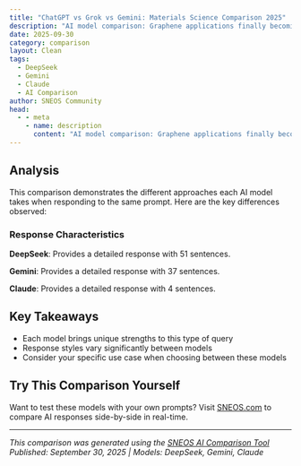 ```yaml
---
title: "ChatGPT vs Grok vs Gemini: Materials Science Comparison 2025"
description: "AI model comparison: Graphene applications finally becoming practical - revolutionary materials..."
date: 2025-09-30
category: comparison
layout: Clean
tags:
  - DeepSeek
  - Gemini
  - Claude
  - AI Comparison
author: SNEOS Community
head:
  - - meta
    - name: description
      content: "AI model comparison: Graphene applications finally becoming practical - revolutionary materials..."
---
```


<ChatComparison
  title="ChatGPT vs Grok vs Gemini: Materials Science Comparison 2025"
  prompt="Graphene applications finally becoming practical - revolutionary materials"
  :responses='{
    "DeepSeek": "Of course. You\u0027ve hit on one of the most exciting and long-awaited developments in materials science. After years of being a \u0022laboratory wonder,\u0022 graphene is indeed finally maturing into practical and revolutionary applications.\n\nThe journey from its isolation in 2004 (which won a Nobel Prize in 2010) to commercial products has been a story of overcoming immense challenges: scaling up production, managing costs, and integrating the nanomaterial into real-world systems.\n\nHere\u2019s a breakdown of how graphene applications are becoming practical and revolutionary across various industries.\n\n### The Core Challenge: From Lab to Fab\nFor over a decade, the headlines were about graphene\u0027s *potential*: 200x stronger than steel, more conductive than copper, flexible, and transparent. The bottleneck was creating high-quality graphene in large quantities at a reasonable cost. This has been largely solved through advances in:\n*   **Chemical Vapor Deposition (CVD):** For high-quality, large-area sheets (e.g., for electronics).\n*   **Liquid-Phase Exfoliation:** For producing graphene flakes in ink or paste form, suitable for composites, coatings, and sensors.\n\n---\n\n### Revolutionary \u0026 Practical Applications Happening Now\n\n#### 1. Composites and Materials: Stronger, Lighter, Tougher\nThis is one of the most mature application areas. Adding a small amount of graphene \u0022flakes\u0022 to a base material dramatically enhances its properties.\n\n*   **Sports Equipment:** No longer a novelty. You can buy **tennis rackets, bicycle frames, and helmets** infused with graphene. They are significantly lighter, stiffer, and more impact-resistant.\n*   **Automotive \u0026 Aerospace:** Graphene composites are being used in car body panels and interior components to reduce weight, improving fuel efficiency and battery range in EVs. In aerospace, the same weight-saving principle is crucial.\n*   **Concrete and Asphalt:** This is a massive, high-impact application. Adding tiny amounts of graphene to concrete can **reduce the amount of concrete needed by up to 30%** while making it stronger and more water-resistant. This drastically cuts the carbon footprint of construction (cement production is a major CO\u2082 emitter).\n\n#### 2. Electronics and Photonics: The \u0022Next Silicon\u0022 is Arriving... Slowly\nThis is where the most \u0022revolutionary\u0022 potential lies, but integration is complex.\n\n*   **Sensors:** Graphene\u0027s high surface area and sensitivity to its environment make it ideal for ultra-sensitive sensors.\n    *   **Health Sensors:** Wearable patches that can monitor biomarkers like cortisol (stress) or glucose through sweat.\n    *   **Gas Sensors:** Detecting minute traces of harmful gases for environmental monitoring and industrial safety.\n*   **Transistors:** While not replacing silicon in CPUs yet, graphene\u0027s high electron mobility is perfect for **high-frequency transistors** in RF electronics, enabling faster wireless communication (think 6G and beyond).\n*   **Photodetectors:** Essential for high-speed data communication in data centers. Graphene-based photodetectors can convert light signals to electrical signals incredibly quickly.\n\n#### 3. Energy Storage and Generation: Supercharging Batteries\nThis is arguably the most publicized and eagerly awaited application.\n\n*   **Batteries (Graphene-Enhanced Li-ion):** Pure graphene batteries are still in the future, but **graphene is already being used as an additive** in lithium-ion anodes and cathodes. This improves:\n    *   **Charging Speed:** Significantly reduces charge time.\n    *   **Capacity:** Increases energy density (longer battery life).\n    *   **Lifespan:** Makes batteries more durable through more charge cycles.\n    Companies like **Skeleton Technologies** in Estonia are already producing \u0022graphene-enhanced supercapacitors\u0022 for the automotive and grid storage markets, offering ultra-fast charging and discharging.\n*   **Water Purification and Desalination:** This is a revolutionary application. Graphene oxide membranes can have precisely sized nano-pores, allowing water molecules to pass through while blocking salt ions and other contaminants. This could make desalination far more energy-efficient and accessible.\n\n#### 4. Coatings and Paints: Smart Surfaces\n*   **Anti-Corrosion:** Adding graphene to paints creates a barrier that is impermeable to water and oxygen, providing superior protection for ships, bridges, and offshore structures.\n*   **Anti-Static and EMI Shielding:** Graphene coatings can dissipate static electricity and shield sensitive electronic components from electromagnetic interference (EMI), which is crucial for modern devices.\n\n### The Future is Now (But Distributed)\n\nThe narrative has shifted. We are no longer waiting for a single \u0022killer app\u0022 that will be 100% graphene. Instead, we are seeing a **\u0022quiet revolution\u0022** where graphene acts as a **performance-enhancing additive**.\n\nThe revolution isn\u0027t a graphene smartphone; it\u0027s a smartphone with a battery that charges in 10 minutes, a bicycle frame that\u0027s half the weight, a bridge that lasts twice as long, and a water filter that provides clean water with minimal energy\u2014all thanks to the incorporation of graphene.\n\nThe material is finally transitioning from a promise to a practical, value-adding component in a wide range of industries, truly living up to its \u0022revolutionary\u0022 potential.",
    "Gemini": "You\u0027re right to be excited! The promise of graphene, a single-layer sheet of carbon atoms, has been hyped for years. While a true \u0022revolution\u0022 is still unfolding, we are indeed seeing graphene applications becoming increasingly practical and moving beyond just research labs. Here\u0027s a breakdown of why and where we\u0027re seeing progress:\n\n**Why Graphene Applications Are Finally Becoming Practical:**\n\n*   **Improved Production Methods:** Early graphene production was expensive and often resulted in low-quality material with defects. However, significant advancements have been made in:\n    *   **Liquid-phase exfoliation:** Scalable methods to separate graphene sheets from graphite in solvents.\n    *   **Chemical Vapor Deposition (CVD):** Growing large, high-quality graphene films on metal substrates, which can then be transferred to other surfaces.\n    *   **Graphene Oxide (GO) reduction:** Producing graphene-like materials in bulk at relatively low cost.  While not \u0022perfect\u0022 graphene, GO and reduced GO offer valuable properties for many applications.\n*   **Better Understanding of Graphene Properties:** Researchers have gained a deeper understanding of how defects, edge effects, and functionalization influence graphene\u0027s properties. This knowledge enables tailoring graphene materials for specific applications.\n*   **More Realistic Expectations:** The initial hype often overstated graphene\u0027s immediate impact.  Now, there\u0027s a more nuanced appreciation for where graphene\u0027s unique strengths truly shine and where other materials might be more cost-effective or suitable.\n*   **Investment and Commercialization:**  Increased investment from both private companies and government research grants is fueling the development and commercialization of graphene-based products.  More companies are focused on specific applications and building viable businesses.\n\n**Areas Where Graphene Applications Are Becoming Practical:**\n\n*   **Composites:** Graphene is being used to enhance the mechanical, thermal, and electrical properties of composite materials.\n    *   **Sports equipment:**  Adding graphene to tennis rackets, skis, and bicycles to increase strength and reduce weight.\n    *   **Automotive:**  Improving the strength and heat resistance of car parts, potentially reducing weight and increasing fuel efficiency.\n    *   **Construction:**  Reinforcing concrete and other building materials.\n*   **Coatings and Inks:**\n    *   **Anti-corrosion coatings:**  Graphene-based coatings can provide a barrier against moisture and oxygen, protecting metal surfaces from corrosion.\n    *   **Conductive inks:**  For printed electronics, flexible displays, and sensors.\n    *   **Sensors:** Graphene\u0027s high surface area and sensitivity make it ideal for sensors detecting gases, chemicals, and biomolecules.\n*   **Energy Storage:**\n    *   **Batteries:** Graphene can improve the conductivity and stability of battery electrodes, leading to faster charging, higher energy density, and longer lifespans.  It\u0027s being explored in both lithium-ion and next-generation battery technologies.\n    *   **Supercapacitors:** Graphene\u0027s high surface area and conductivity make it well-suited for supercapacitors, which offer rapid charging and discharging.\n*   **Electronics:**\n    *   **Flexible displays:** Graphene\u0027s transparency and conductivity make it a potential replacement for indium tin oxide (ITO) in flexible displays.\n    *   **Transistors:** While graphene transistors still face challenges in terms of bandgap engineering, research is ongoing to create high-performance electronic devices.\n*   **Water Filtration:** Graphene membranes can be used to filter out impurities from water, offering a potential solution for clean water access.  Graphene oxide membranes are particularly promising.\n\n**Challenges Remain:**\n\n*   **Cost:** Graphene production, especially of high-quality material, can still be expensive, limiting its widespread adoption in some applications.\n*   **Scalability:** Scaling up production to meet the demands of various industries remains a challenge.\n*   **Standardization:** Lack of standardized graphene materials and testing methods can hinder commercialization.\n*   **Toxicity Concerns:** Research is still ongoing to fully understand the potential health and environmental impacts of graphene.\n*   **Reliability and Long-term Performance:**  Ensuring the long-term reliability and performance of graphene-based products is crucial for their commercial success.\n\n**In Conclusion:**\n\nWhile the \u0022graphene revolution\u0022 might not be here in its fullest form, we are definitely seeing significant progress in the development and commercialization of graphene-based products. With continued research, innovation, and investment, graphene has the potential to transform many industries and address some of the world\u0027s most pressing challenges. It\u0027s less about replacing *everything* and more about finding niche applications where its unique properties provide a significant advantage. Keep an eye on composites, coatings, energy storage, and sensors \u2013 these are the areas where graphene is most likely to make a real impact in the near future.\n",
    "Claude": "Graphene applications are indeed transitioning from lab curiosities to practical implementations! Here are the key areas where this \u0022wonder material\u0022 is making real-world impact:\n\n## Current Commercial Applications\n\n**Electronics \u0026 Sensors**\n- Ultra-sensitive biosensors for medical diagnostics\n- Transparent conductive films for touchscreens\n- High-frequency transistors and circuits\n- Flexible electronic components\n\n**Energy Storage**\n- Enhanced battery electrodes (faster charging, longer life)\n- Supercapacitors with improved energy density\n- Solar cell efficiency improvements\n\n**Composites \u0026 Coatings**\n- Stronger, lighter carbon fiber composites\n- Anti-corrosion coatings\n- Conductive inks and paints\n- Heat-dissipating materials for electronics\n\n## Emerging Breakthroughs\n\n**Water Treatment**\n- Graphene oxide membranes for desalination\n- Selective filtration of contaminants\n- More efficient than traditional methods\n\n**Medical Applications**\n- Drug delivery systems\n- Neural interfaces and implants\n- Cancer treatment platforms\n- Antimicrobial surfaces\n\n## Why Now?\n\nThe shift to practicality comes from:\n- **Improved manufacturing** - Better production methods at scale\n- **Cost reduction** - From thousands to tens of dollars per gram\n- **Application focus** - Targeting specific problems rather than trying to replace everything\n- **Hybrid approaches** - Combining graphene with other materials\n\nWhat specific graphene application interests you most? The field is moving incredibly fast across multiple industries."
  }'
  published-date="11:44"
/>

## Analysis

This comparison demonstrates the different approaches each AI model takes when responding to the same prompt. Here are the key differences observed:

### Response Characteristics

**DeepSeek**: Provides a detailed response with 51 sentences. 

**Gemini**: Provides a detailed response with 37 sentences. 

**Claude**: Provides a detailed response with 4 sentences. 

## Key Takeaways

- Each model brings unique strengths to this type of query
- Response styles vary significantly between models
- Consider your specific use case when choosing between these models

## Try This Comparison Yourself

Want to test these models with your own prompts? Visit [SNEOS.com](https://sneos.com) to compare AI responses side-by-side in real-time.

---

*This comparison was generated using the [SNEOS AI Comparison Tool](https://sneos.com)*
*Published: September 30, 2025 | Models: DeepSeek, Gemini, Claude*
